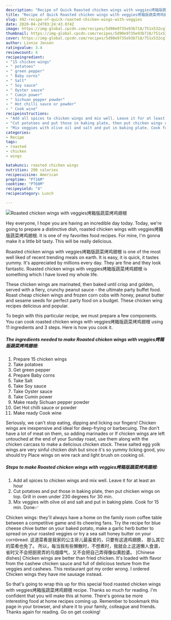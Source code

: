 ```yaml
---
description: "Recipe of Quick Roasted chicken wings with veggies烤箱版蔬菜烤鸡翅根"
title: "Recipe of Quick Roasted chicken wings with veggies烤箱版蔬菜烤鸡翅根"
slug: 492-recipe-of-quick-roasted-chicken-wings-with-veggies
date: 2020-04-24T03:24:43.074Z
image: https://img-global.cpcdn.com/recipes/5d90e9735e93b718/751x532cq70/roasted-chicken-wings-with-veggies烤箱版蔬菜烤鸡翅根-recipe-main-photo.jpg
thumbnail: https://img-global.cpcdn.com/recipes/5d90e9735e93b718/751x532cq70/roasted-chicken-wings-with-veggies烤箱版蔬菜烤鸡翅根-recipe-main-photo.jpg
cover: https://img-global.cpcdn.com/recipes/5d90e9735e93b718/751x532cq70/roasted-chicken-wings-with-veggies烤箱版蔬菜烤鸡翅根-recipe-main-photo.jpg
author: Linnie Jensen
ratingvalue: 3.4
reviewcount: 4
recipeingredient:
- "15 chicken wings"
- " potatoes"
- " green pepper"
- " Baby corns"
- " Salt"
- " Soy sauce"
- " Oyster sauce"
- " Cumin power"
- " Sichuan pepper powder"
- " Hot chilli sauce or powder"
- " Cook wine"
recipeinstructions:
- "Add all spices to chicken wings and mix well. Leave it for at least an hour"
- "Cut potatoes and put those in baking plate, then put chicken wings on top. Grill in oven under 230 degrees for 30 min."
- "Mix veggies with olive oil and salt and put in baking plate. Cook for 15 min. Done✅"
categories:
- Recipe
tags:
- roasted
- chicken
- wings

katakunci: roasted chicken wings 
nutrition: 298 calories
recipecuisine: American
preptime: "PT16M"
cooktime: "PT60M"
recipeyield: "4"
recipecategory: Lunch

---
```



![Roasted chicken wings with veggies烤箱版蔬菜烤鸡翅根](https://img-global.cpcdn.com/recipes/5d90e9735e93b718/751x532cq70/roasted-chicken-wings-with-veggies烤箱版蔬菜烤鸡翅根-recipe-main-photo.jpg)

Hey everyone, I hope you are having an incredible day today. Today, we're going to prepare a distinctive dish, roasted chicken wings with veggies烤箱版蔬菜烤鸡翅根. It is one of my favorites food recipes. For mine, I'm gonna make it a little bit tasty. This will be really delicious.

Roasted chicken wings with veggies烤箱版蔬菜烤鸡翅根 is one of the most well liked of recent trending meals on earth. It is easy, it is quick, it tastes yummy. It's appreciated by millions every day. They are fine and they look fantastic. Roasted chicken wings with veggies烤箱版蔬菜烤鸡翅根 is something which I have loved my whole life.

These chicken wings are marinated, then baked until crisp and golden, served with a fiery, crunchy peanut sauce - the ultimate party buffet food. Roast cheap chicken wings and frozen corn cobs with honey, peanut butter and sesame seeds for perfect party food on a budget. These chicken wing recipes delicious and popular.


To begin with this particular recipe, we must prepare a few components. You can cook roasted chicken wings with veggies烤箱版蔬菜烤鸡翅根 using 11 ingredients and 3 steps. Here is how you cook it.

<!--inarticleads1-->

##### The ingredients needed to make Roasted chicken wings with veggies烤箱版蔬菜烤鸡翅根:

1. Prepare 15 chicken wings
1. Take  potatoes
1. Get  green pepper
1. Prepare  Baby corns
1. Take  Salt
1. Take  Soy sauce
1. Take  Oyster sauce
1. Take  Cumin power
1. Make ready  Sichuan pepper powder
1. Get  Hot chilli sauce or powder
1. Make ready  Cook wine


Seriously, we can&#39;t stop eating, dipping and licking our fingers! Chicken wings are inexpensive and ideal for deep-frying or barbecuing. The don&#39;t have a lot of meat on them, so adding marinades or If chicken wings are left untouched at the end of your Sunday roast, use them along with the chicken carcass to make a delicious chicken stock. These salted egg yolk wings are very sinful chicken dish but since it&#39;s so yummy licking good, you should try Place wings on wire rack and light brush on cooking oil. 

<!--inarticleads2-->

##### Steps to make Roasted chicken wings with veggies烤箱版蔬菜烤鸡翅根:

1. Add all spices to chicken wings and mix well. Leave it for at least an hour
1. Cut potatoes and put those in baking plate, then put chicken wings on top. Grill in oven under 230 degrees for 30 min.
1. Mix veggies with olive oil and salt and put in baking plate. Cook for 15 min. Done✅


Chicken wings: they&#39;ll always have a home on the family room coffee table between a competitive game and its cheering fans. Try the recipe for blue cheese chive butter on your baked potato, make a garlic herb butter to spread on your roasted veggies or try a sea salt honey butter on your cornbread. 这道菜肴是我家的公主哥儿最喜爱的，只要有这道鸡翅膀， 那么其它的菜肴也免了。 所以，每当我有些懒散时，不想煮时，我就会上这道懒人食谱，省时又不会把厨房弄的乌烟瘴气，又不会把自己弄得像似黄脸婆。 [Chinese dishes] Chicken wings are better than fried chicken. It&#39;s loaded with flavor from the cashew chicken sauce and full of delicious texture from the veggies and cashews. This restaurant got my order wrong. I ordered Chicken wings they have me sausage instead. 

So that's going to wrap this up for this special food roasted chicken wings with veggies烤箱版蔬菜烤鸡翅根 recipe. Thanks so much for reading. I'm confident that you will make this at home. There's gonna be more interesting food at home recipes coming up. Remember to bookmark this page in your browser, and share it to your family, colleague and friends. Thanks again for reading. Go on get cooking!
